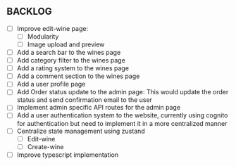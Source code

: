 ## BACKLOG

- [ ] Improve edit-wine page:
  - [ ] Modularity
  - [ ] Image upload and preview
- [ ] Add a search bar to the wines page
- [ ] Add category filter to the wines page
- [ ] Add a rating system to the wines page
- [ ] Add a comment section to the wines page
- [ ] Add a user profile page
- [ ] Add Order status update to the admin page: This would update the order status and send confirmation email to the user
- [ ] Implement admin specific API routes for the admin page
- [ ] Add a user authentication system to the website, currently using cognito for authentication but need to implement it in a more centralized manner
- [ ] Centralize state management using zustand
  - [ ] Edit-wine
  - [ ] Create-wine
- [ ] Improve typescript implementation
